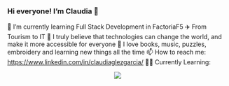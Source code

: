 ### Hi everyone! I’m Claudia 👋


 🌱 I’m currently learning Full Stack Development in FactoriaF5
 ✈️ From Tourism to IT
 🚀 I truly believe that technologies can change the world, and make it more accessible for everyone
 🧡 I love books, music, puzzles, embroidery and learning new things all the time
 📫 How to reach me: https://www.linkedin.com/in/claudiaglezgarcia/
 :woman_student: Currently Learning:
  <p align="center">
  <a href="https://skillicons.dev">
    <img src="https://skillicons.dev/icons?i=html,css,js,figma,git,materialui,react" />
  </a>
</p>

    
 



